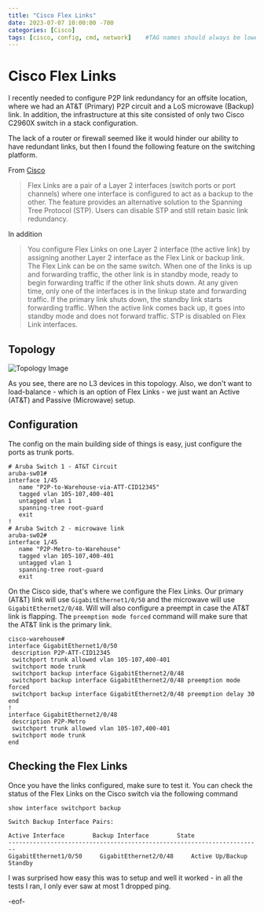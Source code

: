 ```yaml
---
title: "Cisco Flex Links"
date: 2023-07-07 10:00:00 -700
categories: [Cisco]
tags: [cisco, config, cmd, network]    #TAG names should always be lowercase
---
```


# Cisco Flex Links

I recently needed to configure P2P link redundancy for an offsite location, where we had an AT&T (Primary) P2P circuit and a LoS microwave (Backup) link. In addition, the infrastructure at this site consisted of only two Cisco C2960X switch in a stack configuration.

The lack of a router or firewall seemed like it would hinder our ability to have redundant links, but then I found the following feature on the switching platform.

From [Cisco](https://www.cisco.com/c/en/us/td/docs/switches/lan/catalyst3550/software/release/12-2_25_see/configuration/guide/swflink.html)
> Flex Links are a pair of a Layer 2 interfaces (switch ports or port channels) where one interface is configured to act as a backup to the other. The feature provides an alternative solution to the Spanning Tree Protocol (STP). Users can disable STP and still retain basic link redundancy.

In addition
> You configure Flex Links on one Layer 2 interface (the active link) by assigning another Layer 2 interface as the Flex Link or backup link. The Flex Link can be on the same switch. When one of the links is up and forwarding traffic, the other link is in standby mode, ready to begin forwarding traffic if the other link shuts down. At any given time, only one of the interfaces is in the linkup state and forwarding traffic. If the primary link shuts down, the standby link starts forwarding traffic. When the active link comes back up, it goes into standby mode and does not forward traffic. STP is disabled on Flex Link interfaces.

## Topology

![Topology Image](https://i.imgur.com/1zit39b.png)

As you see, there are no L3 devices in this topology. Also, we don't want to load-balance - which is an option of Flex Links - we just want an Active (AT&T) and Passive (Microwave) setup.

## Configuration

The config on the main building side of things is easy, just configure the ports as trunk ports.

```shell
# Aruba Switch 1 - AT&T Circuit
aruba-sw01#
interface 1/45
   name "P2P-to-Warehouse-via-ATT-CID12345"
   tagged vlan 105-107,400-401
   untagged vlan 1
   spanning-tree root-guard
   exit
!
# Aruba Switch 2 - microwave link
aruba-sw02#
interface 1/45
   name "P2P-Metro-to-Warehouse"
   tagged vlan 105-107,400-401
   untagged vlan 1
   spanning-tree root-guard
   exit
```

On the Cisco side, that's where we configure the Flex Links. Our primary (AT&T) link will use ```GigabitEthernet1/0/50``` and the microwave will use ```GigabitEthernet2/0/48```. Will will also configure a preempt in case the AT&T link is flapping. The ```preemption mode forced``` command will make sure that the AT&T link is the primary link.

```shell
cisco-warehouse#          
interface GigabitEthernet1/0/50
 description P2P-ATT-CID12345
 switchport trunk allowed vlan 105-107,400-401
 switchport mode trunk
 switchport backup interface GigabitEthernet2/0/48
 switchport backup interface GigabitEthernet2/0/48 preemption mode forced
 switchport backup interface GigabitEthernet2/0/48 preemption delay 30
end
!
interface GigabitEthernet2/0/48
 description P2P-Metro
 switchport trunk allowed vlan 105-107,400-401
 switchport mode trunk
end
```
## Checking the Flex Links

Once you have the links configured, make sure to test it. You can check the status of the Flex Links on the Cisco switch via the following command

```shell
show interface switchport backup

Switch Backup Interface Pairs:

Active Interface        Backup Interface        State
------------------------------------------------------------------------
GigabitEthernet1/0/50     GigabitEthernet2/0/48     Active Up/Backup Standby
```

I was surprised how easy this was to setup and well it worked - in all the tests I ran, I only ever saw at most 1 dropped ping.

-eof-